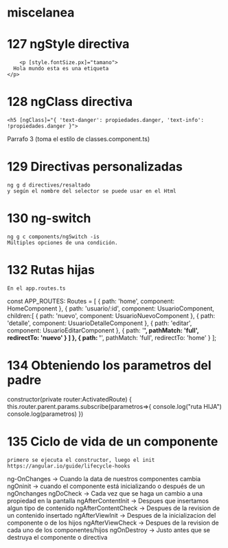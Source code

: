 # miscelanea

# 127 ngStyle directiva

	    <p [style.fontSize.px]="tamano">
      Hola mundo esta es una etiqueta
    </p>

# 128 ngClass directiva
	<h5 [ngClass]="{ 'text-danger': propiedades.danger, 'text-info': !propiedades.danger }">
  Parrafo 3 (toma el estilo de classes.component.ts)
</h5>

# 129 Directivas personalizadas
	ng g d directives/resaltado
	y según el nombre del selector se puede usar en el Html

# 130 ng-switch
 	ng g c components/ngSwitch -is
	Múltiples opciones de una condición.

# 132 Rutas hijas
	En el app.routes.ts
const APP_ROUTES: Routes = [
  { path: 'home', component: HomeComponent },
  {
    path: 'usuario/:id',
    component: UsuarioComponent,
    children:[
        { path: 'nuevo', component: UsuarioNuevoComponent },
        { path: 'detalle', component: UsuarioDetalleComponent },
        { path: 'editar', component: UsuarioEditarComponent },
        { path: '**', pathMatch: 'full', redirectTo: 'nuevo' }
    ]
  },
  { path: '**', pathMatch: 'full', redirectTo: 'home' }
];

# 134 Obteniendo los parametros del padre
  constructor(private router:ActivatedRoute) {
    this.router.parent.params.subscribe(parametros=>{
        console.log("ruta HIJA")
        console.log(parametros)
    })

# 135 Ciclo de vida de un componente
	primero se ejecuta el constructor, luego el init
	https://angular.io/guide/lifecycle-hooks
  ng-OnChanges -> Cuando la data de nuestros componentes cambia
	ngOninit -> cuando el componente está inicializando o después de un ngOnchanges
	ngDoCheck -> Cada vez que se haga un cambio a una propiedad en la pantalla
	ngAfterContentInit -> Despues que insertamos algun tipo de contenido
  ngAfterContentCheck -> Despues de la revision de un contenido insertado
  ngAfterViewInit -> Despues de la inicializacion del componente o de los hijos
  ngAfterViewCheck -> Despues de la revision de cada uno de los componentes/hijos
  ngOnDestroy -> Justo antes que se destruya el componente o directiva
